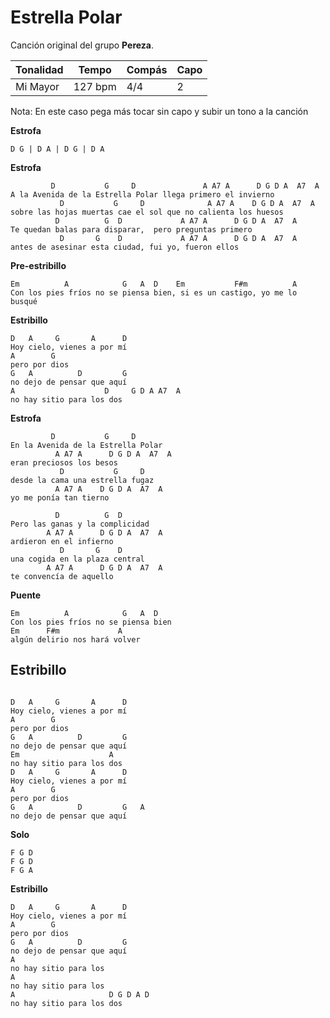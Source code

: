 # Estrella Polar

Canción original del grupo **Pereza**.

| Tonalidad | Tempo   | Compás | Capo |
| --------- | ------- | ------ | ---- |
| Mi Mayor  | 127 bpm | 4/4    | 2    |

Nota: En este caso pega más tocar sin capo y subir un tono a la canción


**Estrofa**
```
D G | D A | D G | D A
```
**Estrofa**
```
         D           G     D               A A7 A      D G D A  A7  A
A la Avenida de la Estrella Polar llega primero el invierno
           D           G     D              A A7 A    D G D A  A7  A
sobre las hojas muertas cae el sol que no calienta los huesos
          D          G  D             A A7 A      D G D A  A7  A
Te quedan balas para disparar,  pero preguntas primero
           D       G    D             A A7 A      D G D A  A7  A
antes de asesinar esta ciudad, fui yo, fueron ellos
```
**Pre-estribillo**
```
Em          A            G   A  D    Em           F#m          A
Con los pies fríos no se piensa bien, si es un castigo, yo me lo busqué
```
**Estribillo**
```
D   A     G       A      D
Hoy cielo, vienes a por mí
A        G
pero por dios
G   A          D         G
no dejo de pensar que aquí
A                    D     G D A A7  A
no hay sitio para los dos
```
**Estrofa**
```
         D           G     D
En la Avenida de la Estrella Polar
          A A7 A      D G D A  A7  A
eran preciosos los besos
           D           G     D
desde la cama una estrella fugaz
          A A7 A    D G D A  A7  A
yo me ponía tan tierno

          D          G  D
Pero las ganas y la complicidad
        A A7 A      D G D A  A7  A
ardieron en el infierno
           D       G    D
una cogida en la plaza central
        A A7 A      D G D A  A7  A
te convencía de aquello
```
**Puente**
```
Em          A            G   A  D
Con los pies fríos no se piensa bien
Em      F#m             A
algún delirio nos hará volver

```
## Estribillo
```

D   A     G       A      D
Hoy cielo, vienes a por mí
A        G
pero por dios
G   A          D         G
no dejo de pensar que aquí
Em                    A
no hay sitio para los dos
D   A     G       A      D
Hoy cielo, vienes a por mí
A        G
pero por dios
G   A          D         G   A
no dejo de pensar que aquí
```
**Solo**
```
F G D
F G D
F G A
```
**Estribillo**
```
D   A     G       A      D
Hoy cielo, vienes a por mí
A        G
pero por dios
G   A          D         G
no dejo de pensar que aquí
A
no hay sitio para los
A
no hay sitio para los
A                     D G D A D
no hay sitio para los dos

```
<div style="page-break-after: always;"></div>